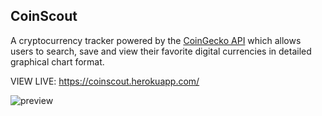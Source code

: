 ## CoinScout

A cryptocurrency tracker powered by the [CoinGecko API](https://www.coingecko.com/api/documentations/v3) which allows users to search, save and view their favorite digital currencies in detailed graphical chart format.

VIEW LIVE: https://coinscout.herokuapp.com/

![preview](https://imgur.com/mBGAiic)

